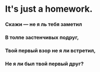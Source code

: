 # It's just a homework.
### Скажи — не я ль тебя заметил
### В толпе застенчивых подруг,
### Твой первый взор не я ли встретил,
### Не я ли был твой первый друг?